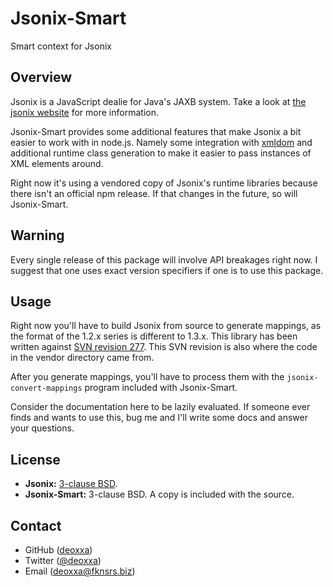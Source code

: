 Jsonix-Smart
============

Smart context for Jsonix

Overview
--------

Jsonix is a JavaScript dealie for Java's JAXB system. Take a look at
[the jsonix website](http://confluence.highsource.org/display/JSNX/Jsonix) for
more information.

Jsonix-Smart provides some additional features that make Jsonix a bit easier to
work with in node.js. Namely some integration with [xmldom](https://github.com/jindw/xmldom)
and additional runtime class generation to make it easier to pass instances of
XML elements around.

Right now it's using a vendored copy of Jsonix's runtime libraries because there
isn't an official npm release. If that changes in the future, so will
Jsonix-Smart.

Warning
-------

Every single release of this package will involve API breakages right now. I
suggest that one uses exact version specifiers if one is to use this package.

Usage
-----

Right now you'll have to build Jsonix from source to generate mappings, as the
format of the 1.2.x series is different to 1.3.x. This library has been written
against [SVN revision 277](svn://svn.code.sf.net/p/jsonix/code/trunk@277). This
SVN revision is also where the code in the vendor directory came from.

After you generate mappings, you'll have to process them with the
`jsonix-convert-mappings` program included with Jsonix-Smart.

Consider the documentation here to be lazily evaluated. If someone ever finds
and wants to use this, bug me and I'll write some docs and answer your
questions.

License
-------

* **Jsonix:** [3-clause BSD](http://confluence.highsource.org/display/JSNX/License).
* **Jsonix-Smart:** 3-clause BSD. A copy is included with the source.

Contact
-------

* GitHub ([deoxxa](http://github.com/deoxxa))
* Twitter ([@deoxxa](http://twitter.com/deoxxa))
* Email ([deoxxa@fknsrs.biz](mailto:deoxxa@fknsrs.biz))
